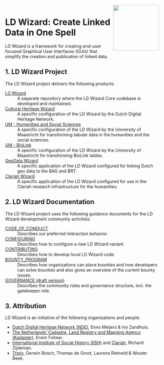 <img src="https://github.com/pldn/LDWizard/blob/main/img/LDWizard-square.png" align="right" height="150">

# LD Wizard: Create Linked Data in One Spell

LD Wizard is a framework for creating end-user focused Graphical User Interfaces (GUIs) that simplify the creation and publication of linked data.

## 1. LD Wizard Project

The LD Wizard project delivers the following products:

<dl>
  <dt><a href="https://github.com/pldn/LDWizard" target="_blank">LD Wizard</a></dt>
  <dd>A separate repository where the LD Wizard Core codebase is developed and maintained.</dd>
  <dt><a href="https://github.com/netwerk-digitaal-erfgoed/LDWizard-ErfgoedWizard" target="_blank">Cultural Heritage Wizard</a></dt>
  <dd>A specific configuration of the LD Wizard by the Dutch Digital Heritage Network.</dd>
  <dt><a href="https://github.com/MaastrichtU-IDS/ldwizard-humanities">UM - Humanities and Social Sciences</a></dt>
  <dd>A specific configuration of the LD Wizard by the University of Maastricht for transforming tabular data in the humanities and the social sciences.</dd>
  <dt><a href="https://github.com/MaastrichtU-IDS/ldwizard-biolink">UM - BioLink</a></dt>
  <dd>A specific configuration of the LD Wizard by the University of Maastricht for transforming BioLink tables.</dd>
  <dt><a href="https://labs.kadaster.nl/demonstrators/geodatawizard/" target="_blank">GeoData Wizard</a></dt>
  <dd>A specific application of the LD Wizard configured for linking Dutch geo data to the BAG and BRT.</dd>
  <dt><a href="https://hulc.triply.cc/">Clariah Wizard</a></dt>
  <dd>A specific application of the LD Wizard configured for use in the Clariah research infrastructure for the humanities.</dd>
</dl>

## 2. LD Wizard Documentation

The LD Wizard project uses the following guidance documents for the LD Wizard development community activities:

<dl>
  <dt><a href="https://github.com/pldn/LDWizard/blob/main/CODE_OF_CONDUCT.md" target="_blank">CODE_OF_CONDUCT</a></dt>
  <dd>Describes our preferred interaction behavior.</dd>
  <dt><a href="https://github.com/pldn/LDWizard/blob/main/CONFIGURING.md" target="_blank">CONFIGURING</a></dt>
  <dd>Describes how to configure a new LD Wizard variant.</dd>
  <dt><a href="https://github.com/pldn/LDWizard/blob/main/CONTRIBUTING.md" target="_blank">CONTRIBUTING</a></dt>
  <dd>Describes how to develop local LD Wizard code.</dd>
  <dt><a href="https://www.pldn.nl/wiki/Bounty_Program">BOUNTY_PROGRAM</a></dt>
  <dd>Describes how organizations can place bounties and how developers can solve bounties and also gives an overview of the current bounty issues.</dd>
  <dt><a href="https://docs.google.com/document/d/1VPZEa0mV8ETHyMosYE-e7hSYKpiQ1xGF/edit?usp=sharing&ouid=105962322691429075892&rtpof=true&sd=true" target="_blank">GOVERNANCE (draft version)</a></dt>
  <dd>Describes the community roles and governance structure, incl. the gatekeeper role.</dd>
</dl>

## 3. Attribution

LD Wizard is an initiative of the following organizations and people:

- [Dutch Digital Heritage Network (NDE)](https://www.netwerkdigitaalerfgoed.nl/en), Enno Meijers & Ivo Zandhuis.
- [The Netherlands’ Cadastre, Land Registry and Mapping Agency (Kadaster)](https://www.kadaster.nl), Erwin Folmer.
- [International Institute of Social History (IISH)](https://iisg.amsterdam/en) and [Clariah](https://www.clariah.nl), Richard Zijdeman.
- [Triply](https://triply.cc), Gerwin Bosch, Thomas de Groot, Laurens Rietveld & Wouter Beek.

